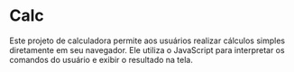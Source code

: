 # Calc
Este projeto de calculadora permite aos usuários realizar cálculos simples diretamente em seu navegador. Ele utiliza o JavaScript para interpretar os comandos do usuário e exibir o resultado na tela.
